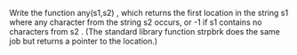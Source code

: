 Write the function any(s1,s2) , which returns the first location in the string s1 where any character from the string s2 occurs, or -1 if s1 contains no characters from s2 . (The standard library function strpbrk does the same job but returns a pointer to the location.) 